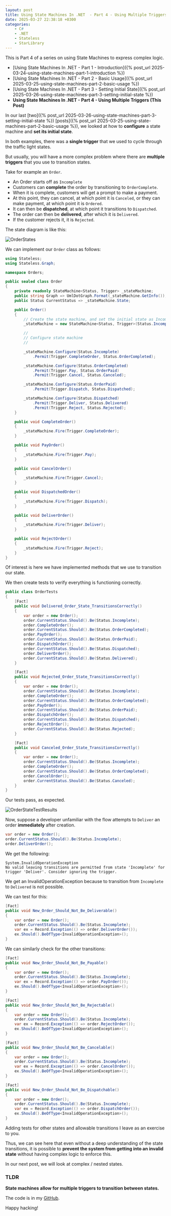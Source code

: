 ```yaml
---
layout: post
title: Using State Machines In .NET  - Part 4 - Using Multiple Triggers
date: 2025-03-27 22:38:18 +0300
categories:
    - C#
    - .NET
    - Stateless
    - StarLibrary
---
```

This is Part 4 of a series on using State Machines to express complex logic.

- [Using State Machines In .NET  - Part 1 - Introduction]({% post_url 2025-03-24-using-state-machines-part-1-introduction %})
- [Using State Machines In .NET  - Part 2 - Basic Usage]({% post_url 2025-03-25-using-state-machines-part-2-basic-usage %})
- [Using State Machines In .NET  - Part 3 - Setting Initial State]({% post_url 2025-03-26-using-state-machines-part-3-setting-initial-state %})
- **Using State Machines In .NET  - Part 4 - Using Multiple Triggers (This Post)**

In our last [two]({% post_url 2025-03-26-using-state-machines-part-3-setting-initial-state %}) [posts]({% post_url 2025-03-25-using-state-machines-part-2-basic-usage %}), we looked at how to **configure** a state machine and **set its initial state**.

In both examples, there was a **single trigger** that we used to cycle through the traffic light states.

But usually, you will have a more complex problem where there are **multiple triggers** that you use to transition states.

Take for example an `Order`.

- An Order starts off as `Incomplete`
- Customers can **complete** the order by transitioning to `OrderComplete`.
- When it is complete, customers will get a prompt to make a payment.
- At this point, they can cancel, at which point it is `Canceled`, or they can make payment, at which point it is `Ordered`.
- It can then be **dispatched**, at which point it transitions to `Dispatched`.
- The order can then be **delivered**, after which it is `Delivered`.
- If the customer rejects it, it is `Rejected`.

The state diagram is like this:

![OrderStates](../images/2025/03/OrderStates.png)

We can implement our `Order` class as follows:

```c#
using Stateless;
using Stateless.Graph;

namespace Orders;

public sealed class Order
{
    private readonly StateMachine<Status, Trigger> _stateMachine;
    public string Graph => UmlDotGraph.Format(_stateMachine.GetInfo());
    public Status CurrentStatus => _stateMachine.State;

    public Order()
    {
        // Create the state machine, and set the initial state as Incomplete
        _stateMachine = new StateMachine<Status, Trigger>(Status.Incomplete);

        //
        // Configure state machine
        //

        _stateMachine.Configure(Status.Incomplete)
            .Permit(Trigger.CompleteOrder, Status.OrderCompleted);

        _stateMachine.Configure(Status.OrderCompleted)
            .Permit(Trigger.Pay, Status.OrderPaid)
            .Permit(Trigger.Cancel, Status.Canceled);

        _stateMachine.Configure(Status.OrderPaid)
            .Permit(Trigger.Dispatch, Status.Dispatched);

        _stateMachine.Configure(Status.Dispatched)
            .Permit(Trigger.Deliver, Status.Delivered)
            .Permit(Trigger.Reject, Status.Rejected);
    }

    public void CompleteOrder()
    {
        _stateMachine.Fire(Trigger.CompleteOrder);
    }

    public void PayOrder()
    {
        _stateMachine.Fire(Trigger.Pay);
    }

    public void CancelOrder()
    {
        _stateMachine.Fire(Trigger.Cancel);
    }

    public void DispatchedOrder()
    {
        _stateMachine.Fire(Trigger.Dispatch);
    }

    public void DeliverOrder()
    {
        _stateMachine.Fire(Trigger.Deliver);
    }

    public void RejectOrder()
    {
        _stateMachine.Fire(Trigger.Reject);
    }
}
```

Of interest is here we have implemented methods that we use to transition our state.

We then create tests to verify everything is functioning correctly.

```c#
public class OrderTests
{
    [Fact]
    public void Delivered_Order_State_TransitionsCorrectly()
    {
        var order = new Order();
        order.CurrentStatus.Should().Be(Status.Incomplete);
        order.CompleteOrder();
        order.CurrentStatus.Should().Be(Status.OrderCompleted);
        order.PayOrder();
        order.CurrentStatus.Should().Be(Status.OrderPaid);
        order.DispatchOrder();
        order.CurrentStatus.Should().Be(Status.Dispatched);
        order.DeliverOrder();
        order.CurrentStatus.Should().Be(Status.Delivered);
    }

    [Fact]
    public void Rejected_Order_State_TransitionsCorrectly()
    {
        var order = new Order();
        order.CurrentStatus.Should().Be(Status.Incomplete);
        order.CompleteOrder();
        order.CurrentStatus.Should().Be(Status.OrderCompleted);
        order.PayOrder();
        order.CurrentStatus.Should().Be(Status.OrderPaid);
        order.DispatchOrder();
        order.CurrentStatus.Should().Be(Status.Dispatched);
        order.RejectOrder();
        order.CurrentStatus.Should().Be(Status.Rejected);
    }

    [Fact]
    public void Canceled_Order_State_TransitionsCorrectly()
    {
        var order = new Order();
        order.CurrentStatus.Should().Be(Status.Incomplete);
        order.CompleteOrder();
        order.CurrentStatus.Should().Be(Status.OrderCompleted);
        order.CancelOrder();
        order.CurrentStatus.Should().Be(Status.Canceled);
    }
}
```

Our tests pass, as expected.

![OrderStateTestResults](../images/2025/03/OrderStateTestResults.png)

Now, suppose a developer unfamiliar with the flow attempts to `Deliver` an order **immediately** after creation.

```c#
var order = new Order();
order.CurrentStatus.Should().Be(Status.Incomplete);
order.DeliverOrder();
```

We get the following:

```plaintext
System.InvalidOperationException
No valid leaving transitions are permitted from state 'Incomplete' for trigger 'Deliver'. Consider ignoring the trigger.
```

We get an InvalidOperationException because to transition from `Incomplete` to `Delivered` is not possible.

We can test for this:

```c#
[Fact]
public void New_Order_Should_Not_Be_Deliverable()
{
    var order = new Order();
    order.CurrentStatus.Should().Be(Status.Incomplete);
    var ex = Record.Exception(() => order.DeliverOrder());
    ex.Should().BeOfType<InvalidOperationException>();
}
```

We can similarly check for the other transitions:

```c#
[Fact]
public void New_Order_Should_Not_Be_Payable()
{
    var order = new Order();
    order.CurrentStatus.Should().Be(Status.Incomplete);
    var ex = Record.Exception(() => order.PayOrder());
    ex.Should().BeOfType<InvalidOperationException>();
}

[Fact]
public void New_Order_Should_Not_Be_Rejectable()
{
    var order = new Order();
    order.CurrentStatus.Should().Be(Status.Incomplete);
    var ex = Record.Exception(() => order.RejectOrder());
    ex.Should().BeOfType<InvalidOperationException>();
}

[Fact]
public void New_Order_Should_Not_Be_Cancelable()
{
    var order = new Order();
    order.CurrentStatus.Should().Be(Status.Incomplete);
    var ex = Record.Exception(() => order.CancelOrder());
    ex.Should().BeOfType<InvalidOperationException>();
}

[Fact]
public void New_Order_Should_Not_Be_Dispatchable()
{
    var order = new Order();
    order.CurrentStatus.Should().Be(Status.Incomplete);
    var ex = Record.Exception(() => order.DispatchOrder());
    ex.Should().BeOfType<InvalidOperationException>();
}
```

Adding tests for other states and allowable transitions I leave as an exercise to you.

Thus, we can see here that even without a deep understanding of the state transitions, it is possible to **prevent the system from getting into an invalid state** without having complex logic to enforce this.

In our next post, we will look at complex / nested states.

### TLDR

**State machines allow for multiple triggers to transition between states.**

The code is in my [GitHub](https://github.com/conradakunga/BlogCode/tree/master/2025-03-27%20-%20State%20Machines%20Part%204).

Happy hacking!
